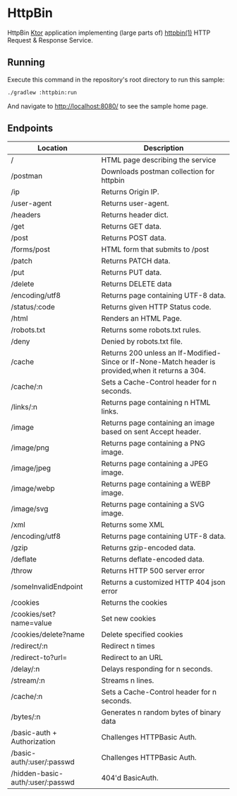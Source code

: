 # HttpBin

HttpBin [Ktor](http://ktor.io) application implementing (large parts of) 
[httpbin(1)](https://httpbin.org/) HTTP Request & Response Service.

## Running

Execute this command in the repository's root directory to run this sample:

```bash
./gradlew :httpbin:run
```
 
And navigate to [http://localhost:8080/](http://localhost:8080/) to see the sample home page.  

## Endpoints


| Location                         | Description
| -------------------------------- | -----------------------------------------
| /                                | HTML page describing the service
| /postman                         | Downloads postman collection for httpbin
| /ip                              | Returns Origin IP.
| /user-agent                      | Returns user-agent.
| /headers                         | Returns header dict.
| /get                             | Returns GET data.
| /post                            | Returns POST data.
| /forms/post                      | HTML form that submits to /post
| /patch                           | Returns PATCH data.
| /put                             | Returns PUT data.
| /delete                          | Returns DELETE data
| /encoding/utf8                   | Returns page containing UTF-8 data.
| /status/:code                    | Returns given HTTP Status code.
|  /html                           | Renders an HTML Page.
| /robots.txt                      | Returns some robots.txt rules.
| /deny                            | Denied by robots.txt file.
| /cache                           | Returns 200 unless an If-Modified-Since or If-None-Match header is provided,when it returns a 304.
| /cache/:n                        | Sets a Cache-Control header for n seconds.
| /links/:n                        | Returns page containing n HTML links.
| /image                           | Returns page containing an image based on sent Accept header.
| /image/png                       | Returns page containing a PNG image.
| /image/jpeg                      | Returns page containing a JPEG image.
| /image/webp                      | Returns page containing a WEBP image.
| /image/svg                       | Returns page containing a SVG image.
| /xml                             | Returns some XML
| /encoding/utf8                   | Returns page containing UTF-8 data.
| /gzip                            | Returns gzip-encoded data.
| /deflate                         | Returns deflate-encoded data.
| /throw                           | Returns HTTP 500 server error
| /someInvalidEndpoint             | Returns a customized HTTP 404 json error
| /cookies                         | Returns the cookies
| /cookies/set?name=value          | Set new cookies
| /cookies/delete?name             | Delete specified cookies
| /redirect/:n                     | Redirect n times
| /redirect-to?url=                | Redirect to an URL
| /delay/:n                        | Delays responding for n seconds.
| /stream/:n                       | Streams n lines.
| /cache/:n                        | Sets a Cache-Control header for n seconds.
| /bytes/:n                        | Generates n random bytes of binary data
| /basic-auth + Authorization      | Challenges HTTPBasic Auth.
| /basic-auth/:user/:passwd        | Challenges HTTPBasic Auth.
| /hidden-basic-auth/:user/:passwd | 404'd BasicAuth.
